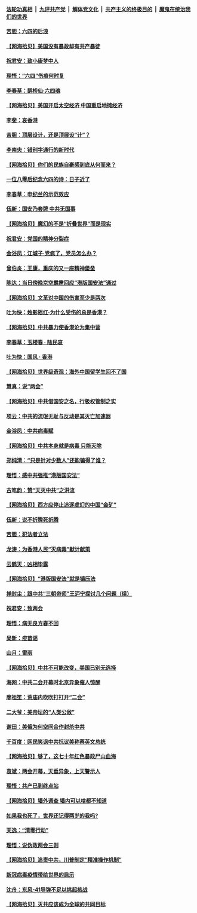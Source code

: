 ####  [法轮功真相](../../../../basic/blob/master/README.md?t=06031601) &nbsp;|&nbsp; [九评共产党](../../../../9ping.md/blob/master/README.md?t=06031601) &nbsp;|&nbsp; [解体党文化](../../../../jtdwh.md/blob/master/README.md?t=06031601)  &nbsp;|&nbsp; [共产主义的终极目的](../../../../gczydzjmd.md/blob/master/README.md?t=06031601) &nbsp;|&nbsp; [魔鬼在统治我们的世界](../../../../mgztzwmdsj.md/blob/master/README.md?t=06031601) 

#### [苦胆：六四的后浪](../pages/nsc993/n12157112.md?t=06031601) 

#### [【网海拾贝】美国没有暴政却有共产暴徒](../pages/nsc993/n12157074.md?t=06031601) 

#### [祝君安：致小康梦中人](../pages/nsc993/n12156882.md?t=06031601) 

#### [理悟：“六四“伤痕何时复](../pages/nsc993/n12156866.md?t=06031601) 

#### [李春草：鹊桥仙·六四魂](../pages/nsc993/n12156732.md?t=06031601) 

#### [【网海拾贝】美国开启太空经济 中国重启地摊经济](../pages/nsc993/n12154104.md?t=06031601) 

#### [李斐：哀香港](../pages/nsc993/n12152518.md?t=06031601) 

#### [苦胆：顶层设计，还是顶层设“计”？](../pages/nsc993/n12152486.md?t=06031601) 

#### [李南央：错别字通行的新时代](../pages/nsc993/n12152403.md?t=06031601) 

#### [【网海拾贝】你们的民族自豪感到底从何而来？](../pages/nsc993/n12151863.md?t=06031601) 

#### [一位八零后纪念六四的诗：日子近了](../pages/nsc993/n12151238.md?t=06031601) 

#### [李春草：申纪兰的示范效应](../pages/nsc993/n12149580.md?t=06031601) 

#### [伍新：国安乃套牌 中共无国事](../pages/nsc993/n12149560.md?t=06031601) 

#### [【网海拾贝】魔幻的不是“折叠世界”而是现实](../pages/nsc993/n12149530.md?t=06031601) 

#### [祝君安：党国的精神分裂症](../pages/nsc993/n12149516.md?t=06031601) 

#### [金浴凤：江城子·党疯了，党员怎么办？](../pages/nsc993/n12149508.md?t=06031601) 

#### [曾伯炎：王康，重庆的又一座精神堡垒](../pages/nsc993/n12149230.md?t=06031601) 

#### [陈达：当日傍晚京空霹雳回应“港版国安法”通过](../pages/nsc993/n12148167.md?t=06031601) 

#### [【网海拾贝】文革对中国的伤害至少是两次](../pages/nsc993/n12147834.md?t=06031601) 

#### [吐为快：烛影摇红·为什么受伤的总是香港？](../pages/nsc993/n12147553.md?t=06031601) 

#### [【网海拾贝】中共暴力使香港沦为集中营](../pages/nsc993/n12144854.md?t=06031601) 

#### [李春草：玉楼春 · 陆民哀](../pages/nsc993/n12144740.md?t=06031601) 

#### [吐为快：国风 · 香港](../pages/nsc993/n12144727.md?t=06031601) 

#### [【网海拾贝】世界级奇观：海外中国留学生回不了国](../pages/nsc993/n12142481.md?t=06031601) 

#### [慧真：说“两会”](../pages/nsc993/n12142285.md?t=06031601) 

#### [【网海拾贝】中共借国安之名，行极权管制之实](../pages/nsc993/n12139600.md?t=06031601) 

#### [项云：中共的流氓无耻与反动是其灭亡加速器](../pages/nsc993/n12139284.md?t=06031601) 

#### [金浴凤：中共病毒赋](../pages/nsc993/n12139268.md?t=06031601) 

#### [【网海拾贝】中共本身就是病毒 只能灭除](../pages/nsc993/n12136391.md?t=06031601) 

#### [郑纯清：“只是针对少数人”还能骗得了谁？](../pages/nsc993/n12136331.md?t=06031601) 

#### [理悟：感中共强推“港版国安法”](../pages/nsc993/n12136307.md?t=06031601) 

#### [古笔韵：赞“天灭中共”之洪流](../pages/nsc993/n12134062.md?t=06031601) 

#### [【网海拾贝】西方应停止追逐虚幻的中国“金矿”](../pages/nsc993/n12134043.md?t=06031601) 

#### [伍新：说不折腾死折腾](../pages/nsc993/n12133833.md?t=06031601) 

#### [苦胆：犯法者立法](../pages/nsc993/n12133821.md?t=06031601) 

#### [龙涛：为香港人民“灭病毒”献计献策](../pages/nsc993/n12133809.md?t=06031601) 

#### [云鹤天：凶相毕露](../pages/nsc993/n12133806.md?t=06031601) 

#### [【网海拾贝】“港版国安法”就是镇压法](../pages/nsc993/n12132243.md?t=06031601) 

#### [掸封尘：跟中共“三朝帝师”王沪宁探讨几个问题（续）](../pages/nsc993/n12132104.md?t=06031601) 

#### [祝君安：致两会](../pages/nsc993/n12132089.md?t=06031601) 

#### [理悟：病无良方春不回](../pages/nsc993/n12132054.md?t=06031601) 

#### [吴新：疫苗谣](../pages/nsc993/n12132020.md?t=06031601) 

#### [山月：雷雨](../pages/nsc993/n12132012.md?t=06031601) 

#### [【网海拾贝】中共不可能改变，美国已别无选择](../pages/nsc993/n12131124.md?t=06031601) 

#### [海网：中共二会开幕时北京异象催人惊醒](../pages/nsc993/n12131111.md?t=06031601) 

#### [廖祖笙：荒庙内吹吹打打开“二会”](../pages/nsc993/n12131025.md?t=06031601) 

#### [二大爷：美帝坛的“人类公敌”](../pages/nsc993/n12130961.md?t=06031601) 

#### [谢田：美俄为何空间合作封杀中共](../pages/nsc993/n12130160.md?t=06031601) 

#### [千百度：网民笑讽中共抗议美称蔡英文总统](../pages/nsc993/n12128155.md?t=06031601) 

#### [【网海拾贝】够了，这七十年红色暴政尸山血海](../pages/nsc993/n12128114.md?t=06031601) 

#### [袁斌：两会开幕，天垂异象，上天警示人](../pages/nsc993/n12128054.md?t=06031601) 

#### [理悟：共产已到终点站](../pages/nsc993/n12127167.md?t=06031601) 

#### [【网海拾贝】墙外调查 墙内可以啥都不知道](../pages/nsc993/n12125153.md?t=06031601) 

#### [如果我也死了，世界还记得两岁的我吗?](../pages/nsc993/n12123987.md?t=06031601) 

#### [天逸：“清零行动”](../pages/nsc993/n12123444.md?t=06031601) 

#### [理悟：说伪政两会三则](../pages/nsc993/n12123306.md?t=06031601) 

#### [【网海拾贝】追责中共，川普制定“精准操作机制”](../pages/nsc993/n12122811.md?t=06031601) 

#### [新冠病毒疫情带给世界的启示](../pages/nsc993/n12120303.md?t=06031601) 

#### [沈舟：东风-41导弹不足以挑起核战](../pages/nsc993/n12120182.md?t=06031601) 

#### [【网海拾贝】灭共应该成为全球的共同目标](../pages/nsc993/n12119615.md?t=06031601) 

